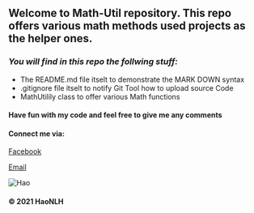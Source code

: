 ## Welcome to Math-Util repository. This repo offers various math methods used projects as the helper ones.

### _You will find in this repo the follwing stuff:_
* The README.md file itselt to demonstrate the MARK DOWN syntax
* .gitignore file itselt to notify Git Tool how to upload source Code
* MathUtilily class to offer various Math functions

#### Have fun with my code and feel free to give me any comments

#### Connect me via:
[Facebook](http://facebook.com/hao.nguyenle.395)

[Email](mailto://hoaihaopro@gmail.com)

![Hao](https://www.facebook.com/photo?fbid=815550805681208&set=a.104350763467886)

#### © 2021 HaoNLH